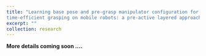 ```yaml
---
title: "Learning base pose and pre-grasp manipulator configuration for
time-efficient grasping on mobile robots: a pre-active layered approach"
excerpt: ""
collection: research
---
```



<b> More details coming soon .... </b>


